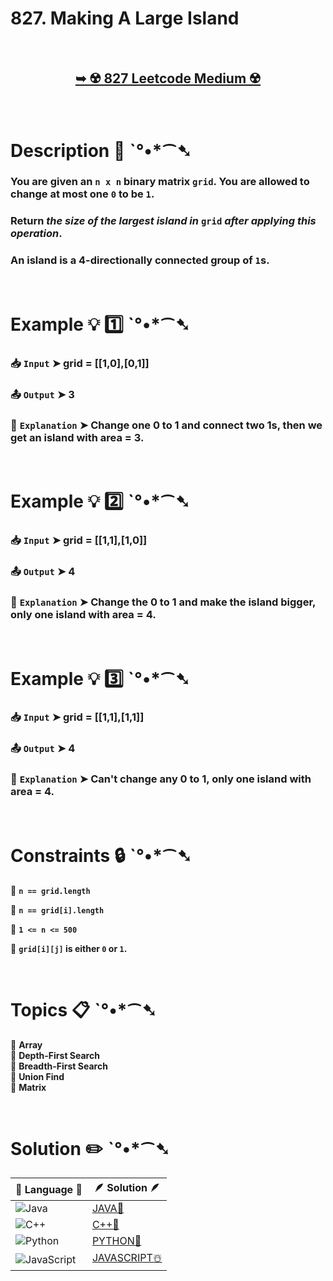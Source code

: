 # 827. Making A Large Island

</br>

<h2 align="center"> 

<a href="https://leetcode.com/problems/making-a-large-island/description/?envType=daily-question&envId=2025-01-31"><strong>➥ ☢️ 827 Leetcode Medium ☢️ </strong></a>
</h2>

</br>

# Description 📜 ˋ°•*⁀➷

### You are given an `n x n` binary matrix `grid`. You are allowed to change at most one `0` to be `1`.

### Return *the size of the largest island in* `grid` *after applying this operation*.

### An island is a 4-directionally connected group of `1`s.

</br>

# Example 💡 1️⃣ ˋ°•*⁀➷

  ### 📥 `Input`  ➤ grid = [[1,0],[0,1]]

  ### 📤 `Output`  ➤ 3

  ### 🔦 `Explanation`  ➤ Change one 0 to 1 and connect two 1s, then we get an island with area = 3.

</br>

# Example 💡 2️⃣ ˋ°•*⁀➷

  ### 📥 `Input` ➤ grid = [[1,1],[1,0]]

  ### 📤 `Output`  ➤ 4

  ### 🔦 `Explanation` ➤ Change the 0 to 1 and make the island bigger, only one island with area = 4.

</br>

# Example 💡 3️⃣ ˋ°•*⁀➷

  ### 📥 `Input` ➤ grid = [[1,1],[1,1]]

  ### 📤 `Output`  ➤ 4

  ### 🔦 `Explanation`  ➤ Can't change any 0 to 1, only one island with area = 4.

</br>

# Constraints 🔒 ˋ°•*⁀➷

🔹 **`n == grid.length`** </br>

🔹 **`n == grid[i].length`** </br>

🔹 **`1 <= n <= 500`** </br>

🔹 **`grid[i][j]` is either `0` or `1`.** </br>

</br>

# Topics 📋 ˋ°•*⁀➷

🔸 **Array**  </br>
🔸 **Depth-First Search**  </br>
🔸 **Breadth-First Search**  </br>
🔸 **Union Find**  </br>
🔸 **Matrix**  </br>

</br>

# Solution ✏️ ˋ°•*⁀➷

| 📒 Language 📒  | 🪶 Solution 🪶 |
| ------------- | ------------- |
|  ![Java](https://img.shields.io/badge/java-%23ED8B00.svg?style=for-the-badge&logo=openjdk&logoColor=white)  | [JAVA🍁]() |
|  ![C++](https://img.shields.io/badge/c++-%2300599C.svg?style=for-the-badge&logo=c%2B%2B&logoColor=white)  | [C++🎲]()  |
|  ![Python](https://img.shields.io/badge/python-3670A0?style=for-the-badge&logo=python&logoColor=ffdd54)    | [PYTHON🍰]() |
| ![JavaScript](https://img.shields.io/badge/javascript-%23323330.svg?style=for-the-badge&logo=javascript&logoColor=%23F7DF1E)   | [JAVASCRIPT☃️]() |
